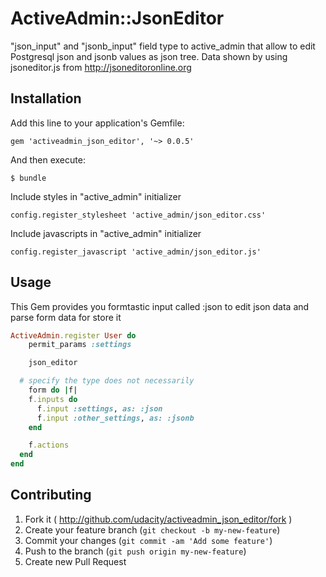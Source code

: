 # ActiveAdmin::JsonEditor

"json_input" and "jsonb_input" field type to active_admin that allow to edit Postgresql json and jsonb values as json tree.
Data shown by using jsoneditor.js from http://jsoneditoronline.org

## Installation

Add this line to your application's Gemfile:

    gem 'activeadmin_json_editor', '~> 0.0.5'

And then execute:

    $ bundle

Include styles in "active_admin" initializer

    config.register_stylesheet 'active_admin/json_editor.css'

Include javascripts in "active_admin" initializer

    config.register_javascript 'active_admin/json_editor.js'

## Usage

This Gem provides you formtastic input called :json to edit json data and parse form data for store it


```ruby
ActiveAdmin.register User do
	permit_params :settings

	json_editor

  # specify the type does not necessarily
	form do |f|
    f.inputs do
      f.input :settings, as: :json
      f.input :other_settings, as: :jsonb
    end

    f.actions
  end
end
```

## Contributing

1. Fork it ( http://github.com/udacity/activeadmin_json_editor/fork )
2. Create your feature branch (`git checkout -b my-new-feature`)
3. Commit your changes (`git commit -am 'Add some feature'`)
4. Push to the branch (`git push origin my-new-feature`)
5. Create new Pull Request
